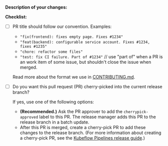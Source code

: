 **Description of your changes:**


**Checklist:**
- [ ] PR title should follow our convention. Examples:
    * `"fix(frontend): fixes empty page. Fixes #1234"`
    * `"feat(backend): configurable service account. Fixes #1234, fixes #1235"`
    * `"chore: refactor some files"`
    * `"test: fix CI failure. Part of #1234"` // use "part of" when a PR is an work item of some issue, but shouldn't close the issue when merged.

    Read more about the format we use in [CONTRIBUTING.md](https://github.com/kubeflow/pipelines/blob/master/CONTRIBUTING.md#pull-request-title-convention).

- [ ] Do you want this pull request (PR) cherry-picked into the current release branch?
    
    If yes, use one of the following options:
  
    * **(Recommended.)** Ask the PR approver to add the `cherrypick-approved` label to this PR. The release manager adds this PR to the release branch in a batch update.
    *  After this PR is merged, create a cherry-pick PR to add these changes to the release branch. (For more information about creating a cherry-pick PR, see the [Kubeflow Pipelines release guide](https://github.com/kubeflow/pipelines/blob/master/RELEASE.md#option--git-cherry-pick).)